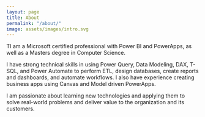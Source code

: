 ```yaml
---
layout: page
title: About
permalink: "/about/"
image: assets/images/intro.svg
---
```


TI am a Microsoft certified professional with Power BI and PowerApps, as well as a Masters degree in Computer Science. 

I have strong technical skills in using Power Query, Data Modeling, DAX, T-SQL, and Power Automate to perform ETL, design databases, create reports and dashboards, and automate workflows. I also have experience creating business apps using Canvas and Model driven PowerApps. 

I am passionate about learning new technologies and applying them to solve real-world problems and deliver value to the organization and its customers.



